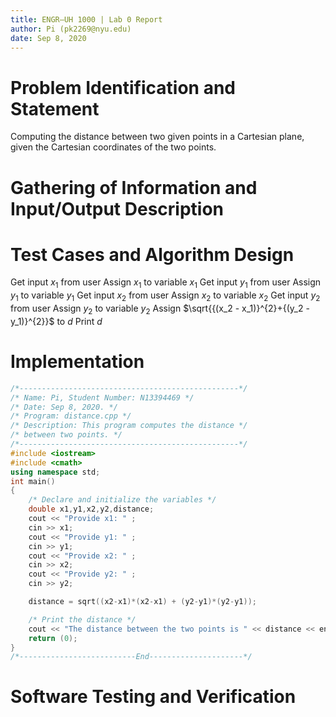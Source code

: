 ```yaml
---
title: ENGR–UH 1000 | Lab 0 Report
author: Pi (pk2269@nyu.edu)
date: Sep 8, 2020
---
```


# Problem Identification and Statement

Computing the distance between two given points in a Cartesian plane, given the Cartesian coordinates of the two points.

# Gathering of Information and Input/Output Description



# Test Cases and Algorithm Design

Get input $x_1$ from user
Assign $x_1$ to variable $x_1$
Get input $y_1$ from user
Assign $y_1$ to variable $y_1$
Get input $x_2$ from user
Assign $x_2$ to variable $x_2$
Get input $y_2$ from user
Assign $y_2$ to variable $y_2$
Assign $\sqrt{{(x_2 - x_1)}^{2}+{(y_2 - y_1)}^{2}}$ to *d*
Print *d*


# Implementation

~~~~~~~~~~~~~~~~~~~~~~~~~~~~~~~~~~~~~~~~~~ {.cpp .numberLines}
/*-------------------------------------------------*/
/* Name: Pi, Student Number: N13394469 */
/* Date: Sep 8, 2020. */
/* Program: distance.cpp */
/* Description: This program computes the distance */
/* between two points. */
/*-------------------------------------------------*/
#include <iostream>
#include <cmath>
using namespace std;
int main()
{
    /* Declare and initialize the variables */
    double x1,y1,x2,y2,distance;
    cout << "Provide x1: " ;
    cin >> x1;
    cout << "Provide y1: " ;
    cin >> y1;
    cout << "Provide x2: " ;
    cin >> x2;
    cout << "Provide y2: " ;
    cin >> y2;

    distance = sqrt((x2-x1)*(x2-x1) + (y2-y1)*(y2-y1));

    /* Print the distance */
    cout << "The distance between the two points is " << distance << endl;
    return (0);
}
/*--------------------------End---------------------*/
~~~~~~~~~~~~~~~~~~~~~~~~~~~~~~~~~~~~~~~~~~

# Software Testing and Verification







